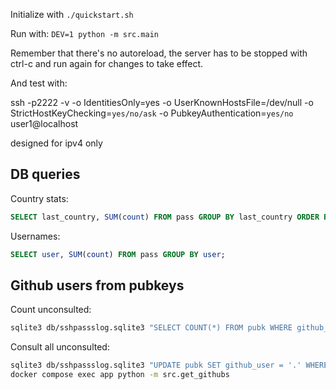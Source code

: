 Initialize with `./quickstart.sh`

Run with: `DEV=1 python -m src.main`

Remember that there's no autoreload, the server has to be stopped with ctrl-c and run again for changes to take effect.

And test with:

ssh -p2222 -v -o IdentitiesOnly=yes -o UserKnownHostsFile=/dev/null -o StrictHostKeyChecking=`yes/no/ask` -o PubkeyAuthentication=`yes/no` user1@localhost


designed for ipv4 only

## DB queries

Country stats:
```sql
SELECT last_country, SUM(count) FROM pass GROUP BY last_country ORDER BY SUM(count) DESC;
```

Usernames:
```sql
SELECT user, SUM(count) FROM pass GROUP BY user;
```

## Github users from pubkeys

Count unconsulted:
```sh
sqlite3 db/sshpassslog.sqlite3 "SELECT COUNT(*) FROM pubk WHERE github_user IS NULL;"
```

Consult all unconsulted:
```sh
sqlite3 db/sshpassslog.sqlite3 "UPDATE pubk SET github_user = '.' WHERE github_user IS NULL;"
docker compose exec app python -m src.get_githubs
```
